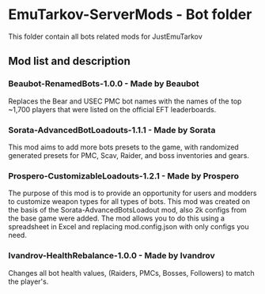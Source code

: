 # EmuTarkov-ServerMods - Bot folder
This folder contain all bots related mods for JustEmuTarkov
## Mod list and description

### Beaubot-RenamedBots-1.0.0 - Made by Beaubot
Replaces the Bear and USEC PMC bot names with the names of the top ~1,700 players that were listed on the official EFT leaderboards.


### Sorata-AdvancedBotLoadouts-1.1.1 - Made by Sorata
This mod aims to add more bots presets to the game, with randomized generated presets for PMC, Scav, Raider, and boss inventories and gears.

### Prospero-CustomizableLoadouts-1.2.1 - Made by Prospero
The purpose of this mod is to provide an opportunity for users and modders to customize weapon types for all types of bots. This mod was created on the basis of the Sorata-AdvancedBotsLoadout mod, also 2k configs from the base game were added. 
The mod allows you to do this using a spreadsheet in Excel and replacing mod.config.json with only configs you need.

### Ivandrov-HealthRebalance-1.0.0 - Made by Ivandrov
Changes all bot health values, (Raiders, PMCs, Bosses, Followers) to match the player's.